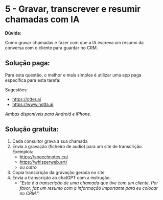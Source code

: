 # 5 - Gravar, transcrever e resumir chamadas com IA



**Dúvida:**

Como gravar chamadas e fazer com que a IA escreva um resumo da conversa com o cliente para guardar no CRM.

## Solução paga:


Para esta questão, o melhor e mais simples é utilizar uma app paga específica para esta tarefa:

Sugestões: 
 * https://otter.ai
 * https://www.notta.ai

 *Ambas disponíveis para Android e iPhone.*

 
## Solução gratuita:

 1. Cada consultor grava a sua chamada
 2. Envia a gravação (ficheiro de audio) para um site de transcrição. Exemplos: 
    - https://speechnotes.co/
    - https://whisperweb.art/
    - *ou outro*
 3. Copia transcrição da gravação gerada no site
 4. Envia a transcrição ao chatGPT com a instrução:
    * *"Esta é a transcrição de uma chamada que tive com um cliente. Por favor, faz um resumo com a informação importante para eu colocar no CRM."*


